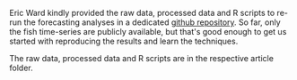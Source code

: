 Eric Ward kindly provided the raw data, processed data and R scripts to re-run the forecasting analyses in a dedicated [github repository](https://github.com/eric-ward/complexity-costly). So far, only the fish time-series are publicly available, but that's good enough to get us started with reproducing the results and learn the techniques.

The raw data, processed data and R scripts are in the respective article folder. 